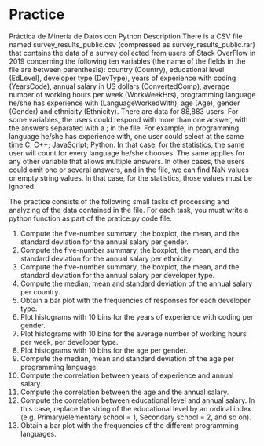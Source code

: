 # Practice 
Práctica de Minería de Datos con Python
Description
There is a CSV file named survey_results_public.csv (compressed as
survey_results_public.rar) that contains the data of a survey collected from users of Stack
OverFlow in 2019 concerning the following ten variables (the name of the fields in the file
are between parenthesis): country (Country), educational level (EdLevel), developer type
(DevType), years of experience with coding (YearsCode), annual salary in US dollars
(ConvertedComp), average number of working hours per week (WorkWeekHrs),
programming language he/she has experience with (LanguageWorkedWith), age (Age),
gender (Gender) and ethnicity (Ethnicity). There are data for 88,883 users.
For some variables, the users could respond with more than one answer, with the answers
separated with a ; in the file. For example, in programming language he/she has experience
with, one user could select at the same time C; C++; JavaScript; Python. In that case, for the
statistics, the same user will count for every language he/she chooses. The same applies for
any other variable that allows multiple answers.
In other cases, the users could omit one or several answers, and in the file, we can find NaN
values or empty string values. In that case, for the statistics, those values must be ignored.



The practice consists of the following small tasks of processing and analyzing of the data
contained in the file. For each task, you must write a python function as part of the
pratice.py code file.
1. Compute the five-number summary, the boxplot, the mean, and the standard deviation
for the annual salary per gender.
2. Compute the five-number summary, the boxplot, the mean, and the standard deviation
for the annual salary per ethnicity.
3. Compute the five-number summary, the boxplot, the mean, and the standard deviation
for the annual salary per developer type.
4. Compute the median, mean and standard deviation of the annual salary per country.
5. Obtain a bar plot with the frequencies of responses for each developer type.
6. Plot histograms with 10 bins for the years of experience with coding per gender.
7. Plot histograms with 10 bins for the average number of working hours per week, per
developer type.
8. Plot histograms with 10 bins for the age per gender.
9. Compute the median, mean and standard deviation of the age per programming
language.
10. Compute the correlation between years of experience and annual salary.
11. Compute the correlation between the age and the annual salary.
12. Compute the correlation between educational level and annual salary. In this case,
replace the string of the educational level by an ordinal index (e.g. Primary/elementary
school = 1, Secondary school = 2, and so on).
13. Obtain a bar plot with the frequencies of the different programming languages.
